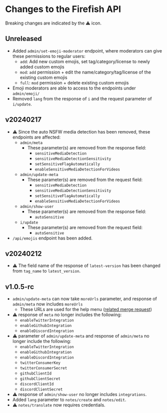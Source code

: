 # Changes to the Firefish API

Breaking changes are indicated by the :warning: icon.

## Unreleased

- Added `admin/set-emoji-moderator` endpoint, where moderators can give these permissions to regular users:
	- `add`: Add new custom emojis, set tag/category/license to newly added custom emojis
	- `mod`: `add` permission + edit the name/category/tag/license of the existing custom emojis
	- `full`: `mod` permission + delete existing custom emojis
- Emoji moderators are able to access to the endpoints under `admin/emoji/`
- Removed `lang` from the response of `i` and the request parameter of `i/update`.

## v20240217

- :warning: Since the auto NSFW media detection has been removed, these endpoints are affected:
  - `admin/meta`
    - These parameter(s) are removed from the response field:
      - `sensitiveMediaDetection`
      - `sensitiveMediaDetectionSensitivity`
      - `setSensitiveFlagAutomatically`
      - `enableSensitiveMediaDetectionForVideos`
  - `admin/update-meta`
    - These parameter(s) are removed from the request field:
      - `sensitiveMediaDetection`
      - `sensitiveMediaDetectionSensitivity`
      - `setSensitiveFlagAutomatically`
      - `enableSensitiveMediaDetectionForVideos`
  - `admin/show-user`
    - These parameter(s) are removed from the response field:
      - `autoSensitive`
  - `i/update`
    - These parameter(s) are removed from the request field:
      - `autoSensitive`
- `/api/emojis` endpoint has been added.

## v20240212

- :warning: The field name of the response of `latest-version` has been changed from `tag_name` to `latest_version`.

## v1.0.5-rc

- `admin/update-meta` can now take `moreUrls` parameter, and response of `admin/meta` now includes `moreUrls`
  - These URLs are used for the help menu ([related merge request](https://firefish.dev/firefish/firefish/-/merge_requests/10640))
- :warning: response of `meta` no longer includes the following:
  - `enableTwitterIntegration`
  - `enableGithubIntegration`
  - `enableDiscordIntegration`
- :warning: parameter of `admin/update-meta` and response of `admin/meta` no longer include the following:
  - `enableTwitterIntegration`
  - `enableGithubIntegration`
  - `enableDiscordIntegration`
  - `twitterConsumerKey`
  - `twitterConsumerSecret`
  - `githubClientId`
  - `githubClientSecret`
  - `discordClientId`
  - `discordClientSecret`
- :warning: response of `admin/show-user` no longer includes `integrations`.
- Added `lang` parameter to `notes/create` and `notes/edit`.
- :warning: `notes/translate` now requires credentials.
